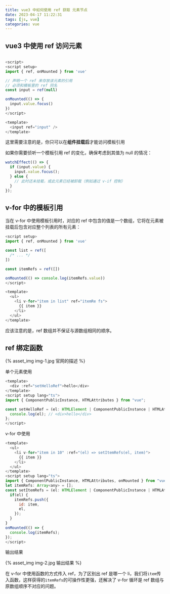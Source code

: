 ```yaml
---
title: vue3 中如何使用 ref 获取 元素节点
date: 2023-04-17 11:22:31
tags: [js, vue]
categories: vue
---
```


## vue3 中使用 ref 访问元素

```js

<script>
<script setup>
import { ref, onMounted } from 'vue'

// 声明一个 ref 来存放该元素的引用
// 必须和模板里的 ref 同名
const input = ref(null)

onMounted(() => {
  input.value.focus()
})
</script>

<template>
  <input ref="input" />
</template>
```

这里需要注意的是，你只可以在**组件挂载后**才能访问模板引用

如果你需要侦听一个模板引用 ref 的变化，确保考虑到其值为 null 的情况：

```js
watchEffect(() => {
  if (input.value) {
    input.value.focus();
  } else {
    // 此时还未挂载，或此元素已经被卸载（例如通过 v-if 控制）
  }
});
```

## v-for 中的模板引用

当在 v-for 中使用模板引用时，对应的 ref 中包含的值是一个数组，它将在元素被挂载后包含对应整个列表的所有元素：

```js
<script setup>
import { ref, onMounted } from 'vue'

const list = ref([
  /* ... */
])

const itemRefs = ref([])

onMounted(() => console.log(itemRefs.value))
</script>

<template>
  <ul>
    <li v-for="item in list" ref="itemRe fs">
      {{ item }}
    </li>
  </ul>
</template>
```

应该注意的是，ref 数组并不保证与源数组相同的顺序。

## ref 绑定函数

{% asset_img img-1.jpg 官网的描述 %}

单个元素使用

```js
<template>
  <div :ref="setHelloRef">hello</div>
</template>
<script setup lang="ts">
import { ComponentPublicInstance, HTMLAttributes } from "vue";

const setHelloRef = (el: HTMLElement | ComponentPublicInstance | HTMLAttributes) => {
  console.log(el); // <div>hello</div>
};
</script>

```

v-for 中使用

```js
<template>
  <ul>
    <li v-for="item in 10" :ref="(el) => setItemRefs(el, item)">
      {{ item }}
    </li>
  </ul>
</template>
<script setup lang="ts">
import { ComponentPublicInstance, HTMLAttributes, onMounted } from "vue";
let itemRefs: Array<any> = [];
const setItemRefs = (el: HTMLElement | ComponentPublicInstance | HTMLAttributes, item:number) => {
  if(el) {
    itemRefs.push({
      id: item,
      el,
    });
  }
}
onMounted(() => {
  console.log(itemRefs);
});
</script>
```

输出结果

{% asset_img img-2.jpg 输出结果 %}

在 v-for 中使用函数的方式传入 ref，为了区别出 ref 是哪一个 li，我们将`item`传入函数，这样获得的`itemRefs`的可操作性更强，还解决了 v-for 循环是 ref 数组与原数组顺序不对应的问题。

